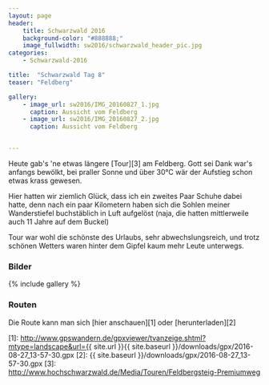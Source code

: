 ```yaml
---
layout: page
header:
    title: Schwarzwald 2016	
    background-color: "#888888;"
    image_fullwidth: sw2016/schwarzwald_header_pic.jpg
categories:
    - Schwarzwald-2016

title:  "Schwarzwald Tag 8"
teaser: "Feldberg"

gallery:
    - image_url: sw2016/IMG_20160827_1.jpg
      caption: Aussicht vom Feldberg
    - image_url: sw2016/IMG_20160827_2.jpg
      caption: Aussicht vom Feldberg


---
```



Heute gab's 'ne etwas längere [Tour][3] am Feldberg. Gott sei Dank war's anfangs bewölkt, bei praller Sonne und über 30°C wär der Aufstieg schon etwas krass gewesen.

Hier hatten wir ziemlich Glück, dass ich ein zweites Paar Schuhe dabei hatte, denn nach ein paar Kilometern haben sich die Sohlen meiner Wanderstiefel buchstäblich in Luft aufgelöst 
(naja, die hatten mittlerweile auch 11 Jahre auf dem Buckel)

Tour war wohl die schönste des Urlaubs, sehr abwechslungsreich, und trotz schönen Wetters waren hinter dem Gipfel kaum mehr Leute unterwegs.


### Bilder

{% include gallery %}

### Routen

Die Route kann man sich [hier anschauen][1] oder [herunterladen][2]


 [1]: http://www.gpswandern.de/gpxviewer/tvanzeige.shtml?mtype=landscape&url={{ site.url }}{{ site.baseurl }}/downloads/gpx/2016-08-27_13-57-30.gpx
 [2]: {{ site.baseurl }}/downloads/gpx/2016-08-27_13-57-30.gpx
 [3]: http://www.hochschwarzwald.de/Media/Touren/Feldbergsteig-Premiumweg
